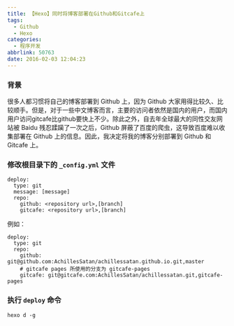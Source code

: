 ```yaml
---
title: 【Hexo】同时将博客部署在Github和Gitcafe上
tags:
  - Github
  - Hexo
categories:
  - 程序开发
abbrlink: 50763
date: 2016-02-03 12:04:23
---
```

### 背景
很多人都习惯将自己的博客部署到 Github 上，因为 Github 大家用得比较久、比较顺手。但是，对于一些中文博客而言，主要的访问者依然是国内的用户，而国内用户访问gitcafe比github要快上不少。除此之外，自去年全球最大的同性交友网站被 Baidu 残忍蹂躏了一次之后，Github 屏蔽了百度的爬虫，这导致百度难以收集部署在 Github 上的信息。因此，我决定将我的博客分别部署到 Github 和 Gitcafe 上。

<!-- more -->

### 修改根目录下的 `_config.yml` 文件

```
deploy:
  type: git
  message: [message]
  repo:
    github: <repository url>,[branch]
    gitcafe: <repository url>,[branch]
```

例如：

```
deploy:
  type: git
  repo:
    github: git@github.com:AchillesSatan/achillessatan.github.io.git,master
    # gitcafe pages 所使用的分支为 gitcafe-pages
    gitcafe: git@gitcafe.com:AchillesSatan/achillessatan.git,gitcafe-pages
```

### 执行 `deploy` 命令

```
hexo d -g
```
